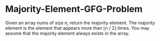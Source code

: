# Majority-Element-GFG-Problem
Given an array nums of size n, return the majority element.  The majority element is the element that appears more than ⌊n / 2⌋ times. You may assume that the majority element always exists in the array.
